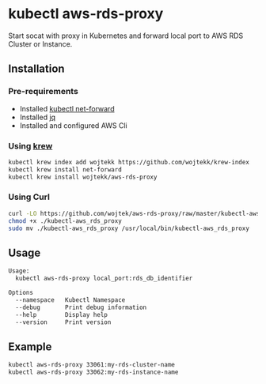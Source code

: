 # kubectl aws-rds-proxy

Start socat with proxy in Kubernetes and forward local port to AWS RDS Cluster or Instance.

## Installation

### Pre-requirements

* Installed [kubectl net-forward](https://github.com/antitree/krew-net-forward)
* Installed [jq](https://jqlang.github.io/jq/)
* Installed and configured AWS Cli

### Using [krew](https://krew.sigs.k8s.io/)

```bash
kubectl krew index add wojtekk https://github.com/wojtekk/krew-index
kubectl krew install net-forward
kubectl krew install wojtekk/aws-rds-proxy
```

### Using Curl

```bash
curl -LO https://github.com/wojtek/aws-rds-proxy/raw/master/kubectl-aws_rds_proxy
chmod +x ./kubectl-aws_rds_proxy
sudo mv ./kubectl-aws_rds_proxy /usr/local/bin/kubectl-aws_rds_proxy
```

## Usage

```bash
Usage:
  kubectl aws-rds-proxy local_port:rds_db_identifier

Options
  --namespace   Kubectl Namespace
  --debug       Print debug information
  --help        Display help
  --version     Print version
```

## Example

```bash
kubectl aws-rds-proxy 33061:my-rds-cluster-name
kubectl aws-rds-proxy 33062:my-rds-instance-name
```
